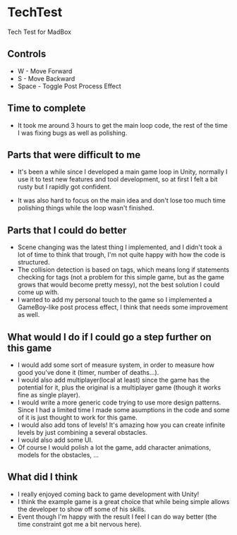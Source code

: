 # TechTest
Tech Test for MadBox

## Controls
* W - Move Forward
* S - Move Backward
* Space - Toggle Post Process Effect

## Time to complete
* It took me around 3 hours to get the main loop code, the rest of the time I was fixing bugs as well as polishing.

## Parts that were difficult to me
* It's been a while since I developed a main game loop in Unity, normally I use it to test new features and tool development, so at first I felt a bit rusty but I rapidly got confident.

* It was also hard to focus on the main idea and don't lose too much time polishing things while the loop wasn't finished.

## Parts that I could do better
* Scene changing was the latest thing I implemented, and I didn't took a lot of time to think that trough, I'm not quite happy with how the code is structured.
* The collision detection is based on tags, which means long if statements checking for tags (not a problem for this simple game, but as the game grows that would become pretty messy), not the best solution I could come up with.
* I wanted to add my personal touch to the game so I implemented a GameBoy-like post process effect, I think that needs some improvement as well.

## What would I do if I could go a step further on this game
* I would add some sort of measure system, in order to measure how good you've done it (timer, number of deaths...).
* I would also add multiplayer(local at least) since the game has the potential for it, plus the original is a multiplayer game (though it works fine as single player).
* I would write a more generic code trying to use more design patterns. Since I had a limited time I made some asumptions in the code and some of it is just thought to work for this game.
* I would also add tons of levels! It's amazing how you can create infinite levels by just combining a several obstacles.
* I would also add some UI.
* Of course I would polish a lot the game, add character animations, models for the obstacles, ...

## What did I think
* I really enjoyed coming back to game development with Unity!
* I think the example game is a great choice that while being simple allows the developer to show off some of his skills.
* Event though I'm happy with the result I feel I can do way better (the time constraint got me a bit nervous here).
